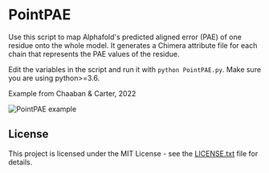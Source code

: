 # PointPAE

Use this script to map Alphafold's predicted aligned error (PAE) of one residue onto the whole model. It generates a Chimera attribute file for each chain that represents the PAE values of the residue.

Edit the variables in the script and run it with `python PointPAE.py`. Make sure you are using python>=3.6.

Example from Chaaban & Carter, 2022

![PointPAE example](https://github.com/sami-chaaban/PointPAE/blob/main/examples/PointPAE-example.png?raw=true "PointPAE example")


## License

This project is licensed under the MIT License - see the [LICENSE.txt](https://github.com/sami-chaaban/PDBarrows/blob/main/LICENSE.txt) file for details.
